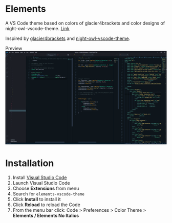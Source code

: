 # Elements



A VS Code theme based on colors of glacier4brackets and color designs of night-owl-vscode-theme. [Link](https://marketplace.visualstudio.com/items?itemName=gordonhch.elements-vscode-theme)

Inspired by [glacier4brackets](https://github.com/diomed/glacier4brackets) and [night-owl-vscode-theme](https://css-tricks.com/creating-a-vs-code-theme/).

Preview 
![Preview](https://raw.githubusercontent.com/gordonhch/elements-vscode-theme/master/themepreview.png)

# Installation

1.  Install [Visual Studio Code](https://code.visualstudio.com/)
2.  Launch Visual Studio Code
3.  Choose **Extensions** from menu
4.  Search for `elements-vscode-theme`
5.  Click **Install** to install it
6.  Click **Reload** to reload the Code
7.  From the menu bar click: Code > Preferences > Color Theme > **Elements / Elements No Italics**

